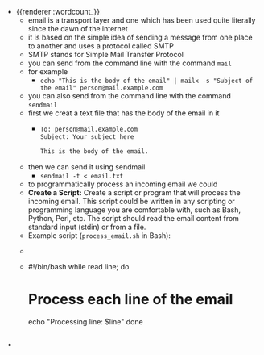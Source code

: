 - {{renderer :wordcount_}}
	- email is a transport layer and one which has been used quite literally since the dawn of the internet
	- it is based on the simple idea of sending a message from one place to another and uses a protocol called SMTP
	- SMTP stands for Simple Mail Transfer Protocol
	- you can send from the command line with the command `mail`
	- for example
		- `echo "This is the body of the email" | mailx -s "Subject of the email" person@mail.example.com`
	- you can also send from the command line with the command `sendmail`
	- first we creat a text file that has the body of the email in it
		- ```bash
		  To: person@mail.example.com
		  Subject: Your subject here
		  
		  This is the body of the email.
		  
		  ```
	- then we can send it using sendmail
		- `sendmail -t < email.txt`
	- to programmatically process an incoming email we could
	- **Create a Script:**
	  Create a script or program that will process the incoming email. This script could be written in any scripting or programming language you are comfortable with, such as Bash, Python, Perl, etc. The script should read the email content from standard input (stdin) or from a file.
	- Example script (`process_email.sh` in Bash):
	- ```bash
	- #!/bin/bash
	  while read line; do
	  # Process each line of the email
	    echo "Processing line: $line"
	  done
	  ``````
-